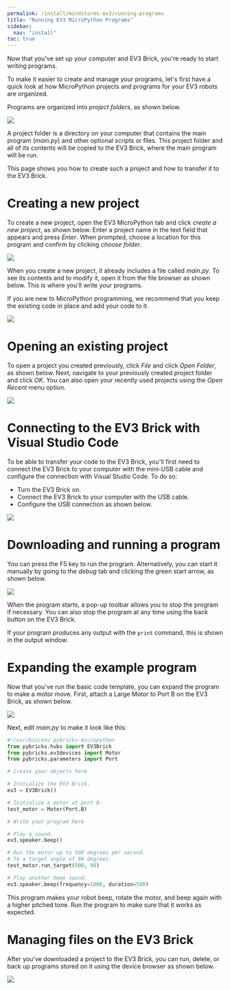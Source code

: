 ```yaml
---
permalink: /install/mindstorms-ev3/running-programs
title: "Running EV3 MicroPython Programs"
sidebar:
  nav: "install"
toc: true
---
```



Now that you've set up your computer and EV3 Brick, you're ready to start
writing programs.

To make it easier to create and manage your programs, let's first have a quick
look at how MicroPython projects and programs for your EV3 robots are
organized.

Programs are organized into *project folders*, as shown below.

![](/assets/images/projectstructure_label.png)

A project folder is a directory on your
computer that contains the main program (*main.py*) and other optional
scripts or files. This project folder and all of its contents will be copied
to the EV3 Brick, where the main program will be run.

This page shows you how to create such a project and how to transfer it to the
EV3 Brick.

# Creating a new project

To create a new project, open the EV3 MicroPython tab and
click *create a new project*, as shown below. Enter a
project name in the text field that appears and press *Enter*. When prompted,
choose a location for this program and confirm by clicking *choose folder*.

![](/assets/images/newproject_label.png)

When you create a new project, it already includes a file called *main.py*. To
see its contents and to modify it, open it from the file browser as shown
below. This is where you'll write your programs.

If you are new to MicroPython programming, we recommend that you keep the
existing code in place and add your code to it.

![](/assets/images/projectoverview_label.png)

# Opening an existing project

To open a project you created previously, click *File* and click
*Open Folder*, as shown below. Next, navigate to
your previously created project folder and click *OK*. You can also open your
recently used projects using the *Open Recent* menu option.

![](/assets/images/existingproject_label.png)


# Connecting to the EV3 Brick with Visual Studio Code

To be able to transfer your code to the EV3 Brick, you'll first need to
connect the EV3 Brick to your computer with the mini-USB cable and configure
the connection with Visual Studio Code. To do so:

- Turn the EV3 Brick on.
- Connect the EV3 Brick to your computer with the USB cable.
- Configure the USB connection as shown below.

![](/assets/images/connecting_label.png)

# Downloading and running a program

You can press the F5 key to run the program. Alternatively, you can start it
manually by going to the *debug* tab and clicking the green start arrow, as
shown below.

![](/assets/images/running_label.png)

When the program starts, a pop-up toolbar allows you to stop the program if
necessary. You can also stop the program at any time using the back button on
the EV3 Brick.

If your program produces any output with the ``print`` command, this is shown
in the output window.


# Expanding the example program

Now that you've run the basic code template, you can expand the program to
make a motor move. First, attach a Large Motor to Port B on the EV3 Brick,
as shown below.

![](/assets/images/firstprogram_label.png)

Next, edit *main.py* to make it look like this:

```python
#!/usr/bin/env pybricks-micropython
from pybricks.hubs import EV3Brick
from pybricks.ev3devices import Motor
from pybricks.parameters import Port

# Create your objects here

# Initialize the EV3 Brick.
ev3 = EV3Brick()

# Initialize a motor at port B.
test_motor = Motor(Port.B)

# Write your program here

# Play a sound.
ev3.speaker.beep()

# Run the motor up to 500 degrees per second.
# To a target angle of 90 degrees.
test_motor.run_target(500, 90)

# Play another beep sound.
ev3.speaker.beep(frequency=1000, duration=500)
```


This program makes your robot beep, rotate the motor, and beep again with a
higher pitched tone. Run the program to make sure that it works as expected.

# Managing files on the EV3 Brick

After you've downloaded a project to the EV3 Brick, you can run, delete, or
back up programs stored on it using the device browser as shown below.

![](/assets/images/files_label.png)
